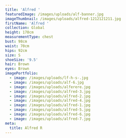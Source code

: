 ```yaml
---
title: 'Alfred '
featuredImage: /images/uploads/alf-banner.jpg
imageThumbnail: /images/uploads/alfred-1212121211.jpg
firstName: 'Alfred '
collection: Global
height: 178cm
measurementType: chest
bust: 98cm
waist: 70cm
hips: 92cm
size: S
shoeSize: '9.5'
hair: Brown
eyes: Brown
imagePortfolio:
  - image: /images/uploads/lf-h-s-.jpg
  - image: /images/uploads/alf-6.jpg
  - image: /images/uploads/alferere.jpg
  - image: /images/uploads/alfred-3.jpg
  - image: /images/uploads/alfred-2.jpg
  - image: /images/uploads/alfred-4.jpg
  - image: /images/uploads/alfred-1.jpg
  - image: /images/uploads/alfred-5.jpg
  - image: /images/uploads/alfred-6.jpg
  - image: /images/uploads/alfred-7.jpg
meta:
  title: Alfred R
---
```



